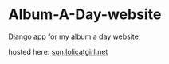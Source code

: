 Album-A-Day-website
===================

Django app for my album a day website

hosted here: [sun.lolicatgirl.net](http://sun.lolicatgirl.net)

